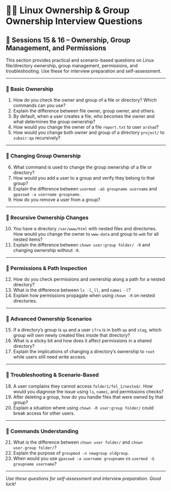 # 🧑‍💻 Linux Ownership & Group Ownership Interview Questions

## 📌 Sessions 15 & 16 – Ownership, Group Management, and Permissions

This section provides practical and scenario-based questions on Linux file/directory ownership, group management, permissions, and troubleshooting. Use these for interview preparation and self-assessment.

---

### 🔹 Basic Ownership

1. How do you check the owner and group of a file or directory? Which commands can you use?
2. Explain the difference between file owner, group owner, and others.
3. By default, when a user creates a file, who becomes the owner and what determines the group ownership?
4. How would you change the owner of a file `report.txt` to user `arshad`?
5. How would you change both owner and group of a directory `project/` to `zubair:qa` recursively?

---

### 🔹 Changing Group Ownership

6. What command is used to change the group ownership of a file or directory?
7. How would you add a user to a group and verify they belong to that group?
8. Explain the difference between `usermod -aG groupname username` and `gpasswd -a username groupname`.
9. How do you remove a user from a group?

---

### 🔹 Recursive Ownership Changes

10. You have a directory `/var/www/html` with nested files and directories. How would you change the owner to `www-data` and group to `web` for all nested items?
11. Explain the difference between `chown user:group folder/ -R` and changing ownership without `-R`.

---

### 🔹 Permissions & Path Inspection

12. How do you check permissions and ownership along a path for a nested directory?
13. What is the difference between `ls -l`, `ll`, and `namei -l`?
14. Explain how permissions propagate when using `chown -R` on nested directories.

---

### 🔹 Advanced Ownership Scenarios

15. If a directory’s group is `qa` and a user `ifra` is in both `qa` and `stag`, which group will own newly created files inside that directory?
16. What is a sticky bit and how does it affect permissions in a shared directory?
17. Explain the implications of changing a directory’s ownership to `root` while users still need write access.

---

### 🔹 Troubleshooting & Scenario-Based

18. A user complains they cannot access `folder1/fol_1/nested/`. How would you diagnose the issue using `ls`, `namei`, and permissions checks?
19. After deleting a group, how do you handle files that were owned by that group?
20. Explain a situation where using `chown -R user:group folder/` could break access for other users.

---

### 🔹 Commands Understanding

21. What is the difference between `chown user folder/` and `chown user.group folder/`?
22. Explain the purpose of `groupmod -n newgroup oldgroup`.
23. When would you use `gpasswd -a username groupname` vs `usermod -G groupname username`?

---

*Use these questions for self-assessment and interview preparation. Good luck!*